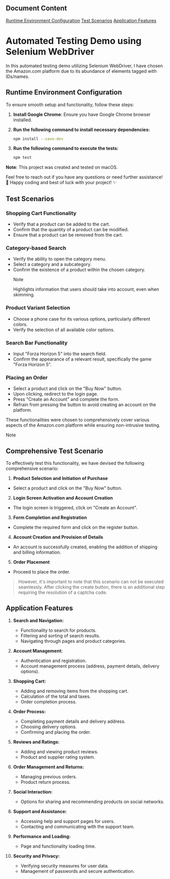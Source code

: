 ## Document Content

[Runtime Environment Configuration](#runtime-environment-configuration)
[Test Scenarios](#test-scenarios)
[Application Features](#application-features)

# Automated Testing Demo using Selenium WebDriver

In this automated testing demo utilizing Selenium WebDriver, I have chosen the Amazon.com platform due to its abundance of elements tagged with IDs/names.

## Runtime Environment Configuration

To ensure smooth setup and functionality, follow these steps:

1. **Install Google Chrome**: Ensure you have Google Chrome browser installed.

2. **Run the following command to install necessary dependencies:**

   ```bash
   npm install --save-dev
   ```

3. **Run the following command to execute the tests:**

   ```bash
   npm test
   ```

**Note**: This project was created and tested on macOS.

Feel free to reach out if you have any questions or need further assistance! 🚀 Happy coding and best of luck with your project! ✨

## Test Scenarios

### Shopping Cart Functionality

- Verify that a product can be added to the cart.
- Confirm that the quantity of a product can be modified.
- Ensure that a product can be removed from the cart.

### Category-based Search

- Verify the ability to open the category menu.
- Select a category and a subcategory.
- Confirm the existence of a product within the chosen category.
  > [!NOTE]
  > Highlights information that users should take into account, even when skimming.

### Product Variant Selection

- Choose a phone case for its various options, particularly different colors.
- Verify the selection of all available color options.

### Search Bar Functionality

- Input "Forza Horizon 5" into the search field.
- Confirm the appearance of a relevant result, specifically the game "Forza Horizon 5".

### Placing an Order

- Select a product and click on the "Buy Now" button.
- Upon clicking, redirect to the login page.
- Press "Create an Account" and complete the form.
- Refrain from pressing the button to avoid creating an account on the platform.

These functionalities were chosen to comprehensively cover various aspects of the Amazon.com platform while ensuring non-intrusive testing.

> [!NOTE]
>
> ## Comprehensive Test Scenario
>
> To effectively test this functionality, we have devised the following comprehensive scenario:
>
> 1.  **Product Selection and Initiation of Purchase**
>
> - Select a product and click on the "Buy Now" button.
>
> 2.  **Login Screen Activation and Account Creation**
>
> - The login screen is triggered, click on "Create an Account".
>
> 3.  **Form Completion and Registration**
>
> - Complete the required form and click on the register button.
>
> 4.  **Account Creation and Provision of Details**
>
> - An account is successfully created, enabling the addition of shipping and billing information.
>
> 5.  **Order Placement**
>
> - Proceed to place the order.
>
> > However, it's important to note that this scenario can not be executed seamlessly. After clicking the create button, there is an additional step requiring the resolution of a captcha code.

## Application Features

1. **Search and Navigation:**

   - Functionality to search for products.
   - Filtering and sorting of search results.
   - Navigating through pages and product categories.

2. **Account Management:**

   - Authentication and registration.
   - Account management process (address, payment details, delivery options).

3. **Shopping Cart:**

   - Adding and removing items from the shopping cart.
   - Calculation of the total and taxes.
   - Order completion process.

4. **Order Process:**

   - Completing payment details and delivery address.
   - Choosing delivery options.
   - Confirming and placing the order.

5. **Reviews and Ratings:**

   - Adding and viewing product reviews.
   - Product and supplier rating system.

6. **Order Management and Returns:**

   - Managing previous orders.
   - Product return process.

7. **Social Interaction:**

   - Options for sharing and recommending products on social networks.

8. **Support and Assistance:**

   - Accessing help and support pages for users.
   - Contacting and communicating with the support team.

9. **Performance and Loading:**

   - Page and functionality loading time.

10. **Security and Privacy:**
    - Verifying security measures for user data.
    - Management of passwords and secure authentication.
